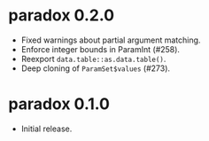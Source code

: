 # paradox 0.2.0

* Fixed warnings about partial argument matching.
* Enforce integer bounds in ParamInt (#258).
* Reexport `data.table::as.data.table()`.
* Deep cloning of `ParamSet$values` (#273).

# paradox 0.1.0

* Initial release.
